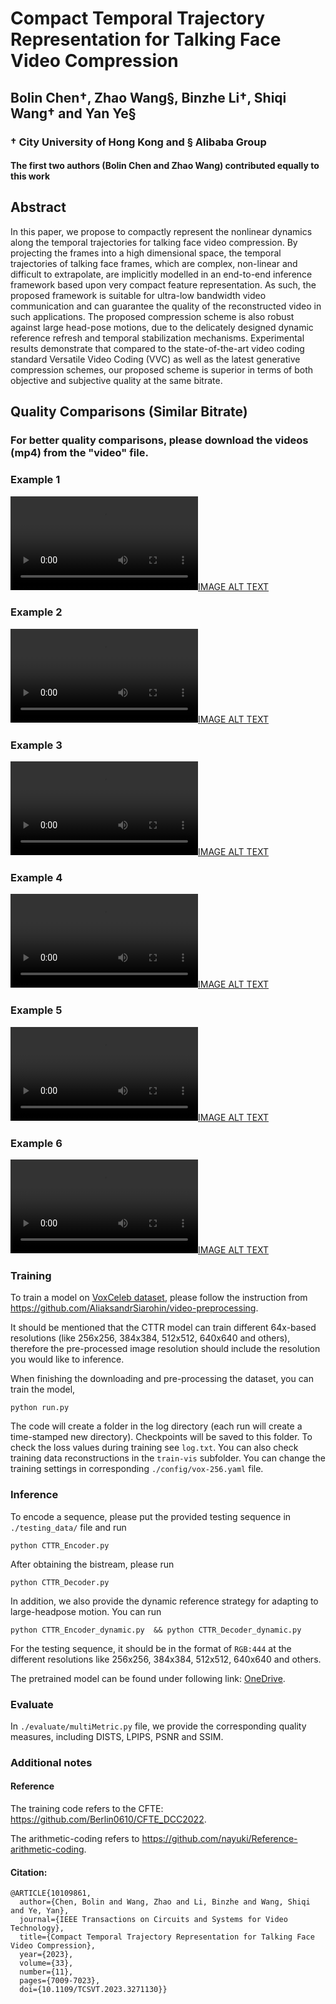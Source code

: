 # Compact Temporal Trajectory Representation for Talking Face Video Compression

## Bolin Chen&dagger;, Zhao Wang&sect;, Binzhe Li&dagger;, Shiqi Wang&dagger; and Yan Ye&sect;

### &dagger; City University of Hong Kong and &sect; Alibaba Group

#### The first two authors (Bolin Chen and Zhao Wang) contributed equally to this work

## Abstract

In this paper, we propose to compactly represent the nonlinear dynamics along the temporal trajectories for talking face video compression. By projecting the frames into a high dimensional space, the temporal trajectories of talking face frames, which are complex, non-linear and difficult to extrapolate, are implicitly modelled in an end-to-end inference framework based upon very compact feature representation. As such, the proposed framework is suitable for ultra-low bandwidth video communication and can guarantee the quality of the reconstructed video in such applications. The proposed compression scheme is also robust against large head-pose motions, due to the delicately designed dynamic reference refresh and temporal stabilization mechanisms. Experimental results demonstrate that compared to the state-of-the-art video coding standard Versatile Video Coding (VVC) as well as the latest generative compression schemes, our proposed scheme is superior in terms of both objective and subjective quality at the same bitrate.

## Quality Comparisons (Similar Bitrate)

### For better quality comparisons, please download the videos (mp4) from the "video" file.

### Example 1

[![IMAGE ALT TEXT](https://user-images.githubusercontent.com/80899378/222747423-26c459a5-83bc-48cf-999b-a7fb0a3321bd.mp4)](https://user-images.githubusercontent.com/80899378/222747423-26c459a5-83bc-48cf-999b-a7fb0a3321bd.mp4)

### Example 2

[![IMAGE ALT TEXT](https://user-images.githubusercontent.com/80899378/222747388-7943435b-628a-4d6c-949c-1a595ccdac15.mp4)](https://user-images.githubusercontent.com/80899378/222747388-7943435b-628a-4d6c-949c-1a595ccdac15.mp4)


### Example 3

[![IMAGE ALT TEXT](https://user-images.githubusercontent.com/80899378/222747398-f9bdea16-1b14-44a4-9ff5-e2b911216f0b.mp4)](https://user-images.githubusercontent.com/80899378/222747398-f9bdea16-1b14-44a4-9ff5-e2b911216f0b.mp4)

### Example 4

[![IMAGE ALT TEXT](https://user-images.githubusercontent.com/80899378/222747405-550462a3-6348-47d5-a031-f3e484f4ac6d.mp4)](https://user-images.githubusercontent.com/80899378/222747405-550462a3-6348-47d5-a031-f3e484f4ac6d.mp4)

### Example 5

[![IMAGE ALT TEXT](https://user-images.githubusercontent.com/80899378/226194521-a987e8c7-c03f-4780-b81b-d1696822bdbc.mp4)](https://user-images.githubusercontent.com/80899378/226194521-a987e8c7-c03f-4780-b81b-d1696822bdbc.mp4)

### Example 6

[![IMAGE ALT TEXT](https://user-images.githubusercontent.com/80899378/226194523-d791d16c-a8a0-474c-8dcc-cb7ea56e0175.mp4)](https://user-images.githubusercontent.com/80899378/226194523-d791d16c-a8a0-474c-8dcc-cb7ea56e0175.mp4)



### Training

To train a model on [VoxCeleb dataset](https://www.robots.ox.ac.uk/~vgg/data/voxceleb/), please follow the instruction from https://github.com/AliaksandrSiarohin/video-preprocessing.

It should be mentioned that the CTTR model can train different 64x-based resolutions (like 256x256, 384x384, 512x512, 640x640 and others), therefore the pre-processed image resolution should include the resolution you would like to inference.

When finishing the downloading and pre-processing the dataset, you can train the model,
```
python run.py
```
The code will create a folder in the log directory (each run will create a time-stamped new directory).
Checkpoints will be saved to this folder. To check the loss values during training see ```log.txt```. You can also check training data reconstructions in the ```train-vis``` subfolder. You can change the training settings in corresponding ```./config/vox-256.yaml``` file.

### Inference

To encode a sequence, please put the provided testing sequence in ```./testing_data/``` file and run
```
python CTTR_Encoder.py
```
After obtaining the bistream, please run
```
python CTTR_Decoder.py
```

In addition, we also provide the dynamic reference strategy for adapting to large-headpose motion. You can run

```
python CTTR_Encoder_dynamic.py  && python CTTR_Decoder_dynamic.py
```

For the testing sequence, it should be in the format of ```RGB:444``` at the different resolutions like 256x256, 384x384, 512x512, 640x640 and others.


The pretrained model can be found under following link: [OneDrive](https://portland-my.sharepoint.com/:u:/g/personal/bolinchen3-c_my_cityu_edu_hk/EVYknkgOCJlPnAHDIMiNdc0Bcn_1gny-XLOR8xCdGYZQJQ?e=hkjSQQ). 


### Evaluate

In ```./evaluate/multiMetric.py``` file, we provide the corresponding quality measures, including DISTS, LPIPS, PSNR and SSIM.



### Additional notes

#### Reference

The training code refers to the CFTE: https://github.com/Berlin0610/CFTE_DCC2022.

The arithmetic-coding refers to https://github.com/nayuki/Reference-arithmetic-coding.


#### Citation:

```
@ARTICLE{10109861,
  author={Chen, Bolin and Wang, Zhao and Li, Binzhe and Wang, Shiqi and Ye, Yan},
  journal={IEEE Transactions on Circuits and Systems for Video Technology}, 
  title={Compact Temporal Trajectory Representation for Talking Face Video Compression}, 
  year={2023},
  volume={33},
  number={11},
  pages={7009-7023},
  doi={10.1109/TCSVT.2023.3271130}}
```
